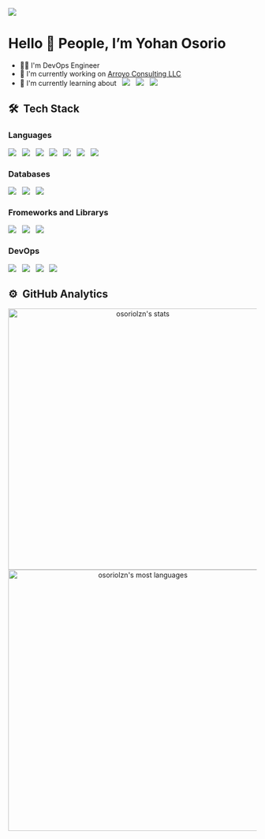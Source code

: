 ![](https://komarev.com/ghpvc/?username=osoriolzn&color=blue&style=flat)
<h1 align="left">Hello 👋 People, I’m Yohan Osorio</h1>

- 👨‍💻 I'm DevOps Engineer
- 🏢 I'm currently working on [Arroyo Consulting LLC](https://arroyoconsulting.net/)
- 🌱 I'm currently learning about &nbsp;
![](https://img.shields.io/badge/dotnet-512BD4?logo=dotnet) &nbsp;
![](https://img.shields.io/badge/csharp-67217A?logo=csharp) &nbsp;
![](https://img.shields.io/badge/docker-E5F2FC?logo=docker) &nbsp;

## 🛠️ &nbsp;Tech Stack

### Languages
![](https://img.shields.io/badge/html-F06529?logo=html5&style=for-the-badge&) &nbsp;
![](https://img.shields.io/badge/css-33A9DC?logo=css3&style=for-the-badge&) &nbsp;
![](https://img.shields.io/badge/javascript-222222?logo=javascript&style=for-the-badge&) &nbsp;
![](https://img.shields.io/badge/typescript-ffffff?logo=typescript&style=for-the-badge&) &nbsp;
![](https://img.shields.io/badge/python-FFD43B?logo=python&style=for-the-badge&) &nbsp;
![](https://img.shields.io/badge/powershell-FFFFFF?logo=powershell&style=for-the-badge&) &nbsp;
![](https://img.shields.io/badge/yaml-CC1018?logo=yaml&style=for-the-badge&)

### Databases
![](https://img.shields.io/badge/mysql-F29111?logo=mysql&style=for-the-badge&) &nbsp;
![](https://img.shields.io/badge/postgresql-E2E6EA?logo=postgresql&style=for-the-badge&) &nbsp;
![](https://img.shields.io/badge/sql_server-0078D4?logo=microsoftsqlserver&style=for-the-badge&)

### Fromeworks and Librarys
![](https://img.shields.io/badge/react-222222?logo=react&style=for-the-badge&) &nbsp;
![](https://img.shields.io/badge/astro-6018ac?logo=astro&style=for-the-badge&) &nbsp;
![](https://img.shields.io/badge/django-51be95?logo=django&style=for-the-badge&)

### DevOps
![](https://img.shields.io/badge/azure-368EE3?logo=azure&style=for-the-badge&) &nbsp;
![](https://img.shields.io/badge/azure_devops-368EE3?logo=azuredevops&style=for-the-badge&) &nbsp;
![](https://img.shields.io/badge/kubernetes-93EAFF?logo=kubernetes&style=for-the-badge&) &nbsp;
![](https://img.shields.io/badge/bicep-6181A1?logo=bicep&style=for-the-badge&)

## ⚙️ &nbsp;GitHub Analytics

<p align="center">
    <img width="530em" src="https://github-readme-stats.vercel.app/api?username=osoriolzn&show_icons=true&theme=vision-friendly-dark" alt="osoriolzn's stats"/>
    <img width="530em" src="https://github-readme-stats.vercel.app/api/top-langs/?username=osoriolzn&layout=compact&theme=vision-friendly-dark" alt="osoriolzn's most languages"/>
</p>
